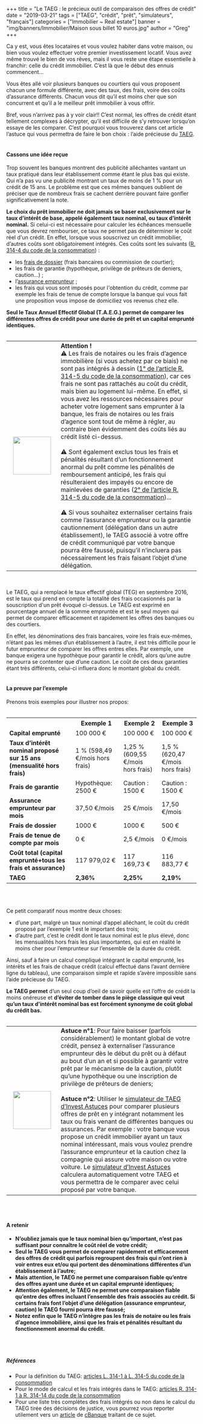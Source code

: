 +++
title = "Le TAEG : le précieux outil de comparaison des offres de crédit"
date = "2019-03-21"
tags = ["TAEG", "crédit", "prêt", "simulateurs", "français"]
categories = ["Immobilier ~ Real estate"]
banner = "img/banners/Immobilier/Maison sous billet 10 euros.jpg"
author = "Greg"
+++

Ca y est, vous êtes locataires et vous voulez habiter dans votre maison, ou bien vous voulez effectuer votre premier investissement locatif. Vous avez même trouvé le bien de vos rêves, mais il vous reste une étape essentielle à franchir: celle du crédit immobilier. C’est là que le début des ennuis commencent...

Vous êtes allé voir plusieurs banques ou courtiers qui vous proposent chacun une formule différente, avec des taux, des frais, voire des coûts d’assurance différents. Chacun vous dit qu’il est moins cher que son concurrent et qu’il a le meilleur prêt immobilier à vous offrir.

Bref, vous n’arrivez pas à y voir clair!! C’est normal, les offres de crédit étant tellement complexes à décrypter, qu’il est difficile de s’y retrouver lorsqu’on essaye de les comparer.
C’est pourquoi vous trouverez dans cet article l’astuce qui vous permettra de faire le bon choix : l’aide précieuse du [TAEG](https://investastuces.com/glossaire/#TAEG).
<br>
<br>

#### Cassons une idée reçue

Trop souvent les banques montrent des publicité alléchantes vantant un taux pratiqué dans leur établissement comme étant le plus bas qui existe. Qui n’a pas vu une publicité montrant un taux de moins de 1 % pour un crédit de 15 ans. Le problème est que ces mêmes banques oublient de préciser que de nombreux frais se cachent derrière pouvant faire gonfler significativement la note.

**Le choix du prêt immobilier ne doit jamais se baser exclusivement sur le taux d’intérêt de base, appelé également taux nominal, ou taux d’intérêt nominal.** Si celui-ci est nécessaire pour calculer les échéances mensuelle que vous devrez rembourser, ce taux ne permet pas de déterminer le coût réel d'un crédit. En effet, lorsque vous souscrivez un crédit immobilier, d’autres coûts sont obligatoirement intégrés. Ces coûts sont les suivants ([R. 314-4 du code de la consommation](https://www.legifrance.gouv.fr/affichCodeArticle.do?idArticle=LEGIARTI000032807610&cidTexte=LEGITEXT000006069565&dateTexte=20161001)) :  

- les [frais de dossier](https://investastuces.com/glossaire/#fraisdedossier) (frais bancaires ou commission de courtier);
- les frais de garantie (hypothèque, privilège de prêteurs de deniers, caution...) ;
- l’[assurance emprunteur](https://investastuces.com/glossaire/#assuranceemprunteur) ;
- les frais qui vous sont imposés pour l'obtention du crédit, comme par exemple les frais de tenue de compte lorsque la banque qui vous fait une proposition vous impose de domiciliez vos revenus chez elle. 

**Seul le Taux Annuel Effectif Global (T.A.E.G.) permet de comparer les différentes offres de crédit pour une durée de prêt et un capital emprunté identiques.**
<br>
<br>


<table class="hoverTable">
<tr>
</tr>
<tr>
<td> <img src="/img/Investastuces-warning.png" align="center" style="width:100px;" hspace="10"/>
<td>  <b>Attention !</b>
<br>
&#9888; <bb>Les frais de notaires ou les frais d’agence immobilière (si vous achetez par ce biais) ne sont pas intégrés à dessin</b> (<a href="https://www.legifrance.gouv.fr/affichCodeArticle.do?cidTexte=LEGITEXT000006069565&idArticle=LEGIARTI000032807612">1° de l’article R. 314-5 du code de la consommation</a>), car ces frais ne sont pas rattachés au coût du crédit, mais bien au logement lui-même. En effet, si vous avez les ressources nécessaires pour acheter votre logement sans emprunter à la banque, les frais de notaires ou les frais d’agence sont tout de même à régler, au contraire bien évidemment des coûts liés au crédit listé ci-dessus.
<br>
<br>
&#9888; Sont également exclus tous les frais et pénalités résultant d’un fonctionnement anormal du prêt comme les pénalités de remboursement anticipé, les frais qui résulteraient des impayés ou encore de mainlevées de garanties (<a href="https://www.legifrance.gouv.fr/affichCodeArticle.do?cidTexte=LEGITEXT000006069565&idArticle=LEGIARTI000032807612">2° de l’article R. 314-5 du code de la consommation</a>)...
<br>
<br>
&#9888; Si vous souhaitez externaliser certains frais comme l’assurance emprunteur ou la garantie cautionnement (délégation dans un autre établissement), le TAEG associé à votre offre de crédit communiqué par votre banque pourra être faussé, puisqu’il n’incluera pas nécessairement les frais faisant l’objet d’une délégation. 
</tr>
</table>
<br>




Le TAEG, qui a remplacé le taux effectif global (TEG) en septembre 2016, est le taux qui prend en compte la totalité des frais occasionnés par la souscription d'un prêt évoqué ci-dessus. Le TAEG est exprimé en pourcentage annuel de la somme empruntée et est le seul moyen qui permet de comparer efficacement et rapidement les offres des banques ou des courtiers.

En effet, les dénominations des frais bancaires, voire les frais eux-mêmes, n’étant pas les mêmes d’un établissement à l’autre, il est très difficile pour le futur emprunteur de comparer les offres entres elles. Par exemple, une banque exigera une hypothèque pour garantir le crédit, alors qu’une autre ne pourra se contenter que d’une caution. Le coût de ces deux garanties étant très différents, celui-ci influera donc le montant global du crédit.
<br>
<br>

<h4>La preuve par l’exemple</h4>

Prenons trois exemples pour illustrer nos propos: 
<br>
<br>

<table class="hoverTable">
  <tr>
    <th></th>
    <th>Exemple 1</th> 
    <th>Exemple 2</th>
    <th>Exemple 3</th>

  </tr>
  <tr>
    <td><b>Capital emprunté</b></td>
    <td>100 000 €</td> 
    <td>100 000 €</td>
    <td>100 000 €</td>
  </tr>
    <tr>
    <td><b>Taux d’intérêt nominal proposé sur 15 ans (mensualité hors frais)</b>
</td>
    <td>1 % (598,49 €/mois hors frais)
</td> 
    <td>1,25 % (609,55 €/mois hors frais) </td>
    <td>1,5 % (620,47 €/mois hors frais)
</td>
  </tr>
   <tr>
    <td><b>Frais de garantie</b></td>
    <td>Hypothèque: 2500 €</td> 
    <td>Caution : 1500 €</td>
    <td>Caution : 1500 €</td>
  </tr>
     <tr>
    <td><b>Assurance emprunteur par mois</b></td>
    <td>37,50 €/mois</td> 
    <td>25 €/mois</td>
    <td>17,50 €/mois</td>
  </tr>
       <tr>
    <td><b>Frais de dossier</b></td>
    <td>1000 €</td> 
    <td>1000 €</td>
    <td>500 €</td>
  </tr>
         <tr>
    <td><b>Frais de tenue de compte par mois</b></td>
    <td>0 €</td> 
    <td>2,5 €/mois</td>
    <td>0 €/mois</td>
  </tr>
           <tr>
    <td><b>Coût total (capital emprunté+tous les frais et assurance)</b></td>
    <td>117 979,02 €</td> 
    <td>117 169,73 €</td>
    <td>116 883,77 €</td>
  </tr>
             <tr>
    <td><b>TAEG</b></td>
    <td><b>2,36%</b></td> 
    <td><b>2,25%</b></td>
    <td><b>2,19%</b></td>
  </tr>
</table>
<br>
<br>

Ce petit comparatif nous montre deux choses:  
<ul>
<li> d’une part, malgré un taux nominal d’appel alléchant, le coût du crédit proposé par l’exemple 1 est le important des trois;  
<li> d’autre part, c’est le crédit dont le taux nominal est le plus élevé, donc les mensualités hors frais les plus importantes, qui est en réalité le moins cher pour l’emprunteur sur l’ensemble de la durée du crédit. 
</ul>

Ainsi, sauf à faire un calcul compliqué intégrant le capital emprunté, les intérêts et les frais de chaque crédit (calcul effectué dans l’avant dernière ligne du tableau), une comparaison simple et rapide s’avère impossible sans l’aide précieuse du TAEG. 

<b>Le TAEG permet</b> d’un seul coup d’oeil de savoir quelle est l’offre de crédit la moins onéreuse et <b>d’éviter de tomber dans le piège classique qui veut qu’un taux d’intérêt nominal bas est forcément synonyme de coût global du crédit bas.</b>
<br>
<br>

<table class="hoverTable">
<tr>
</tr>
<tr>
<td> <img src="/img/Investastuces-lightbulb-plural.png" align="center" style="width:100px;" hspace="10"/>
<td>  <b>Astuce n°1</b>: Pour faire baisser (parfois considérablement) le montant global de votre crédit, pensez à externaliser l’assurance emprunteur dès le début du prêt ou à défaut au bout d’un an et si possible à garantir votre prêt par le mécanisme de la caution, plutôt qu’une hypothèque ou une inscription de privilège de prêteurs de deniers; 
 <br>
 <br>
<b>Astuce n°2</b>: Utiliser le <a href="https://investastuces.com/simulateurs">simulateur de TAEG d’Invest Astuces</a> pour comparer plusieurs offres de prêt en y intégrant notamment les taux ou frais venant de différentes banques ou assurances. Par exemple : votre banque vous propose un crédit immobilier ayant un taux nominal intéressant, mais vous voulez prendre l’assurance emprunteur et la caution chez la compagnie qui assure votre maison ou votre voiture. Le <a href="https://investastuces.com/simulateurs">simulateur d’Invest Astuces</a> calculera automatiquement votre TAEG et vous permettra de le comparer avec celui proposé par votre banque.
</tr>
</table>

<br>
<br>

#### A retenir

- **N’oubliez jamais que le taux nominal bien qu’important, n’est pas suffisant pour connaître le coût réel de votre crédit;**
- **Seul le TAEG vous permet de comparer rapidement et efficacement des offres de crédit qui parfois regroupent des frais qui n’ont rien à voir entres eux et/ou qui portent des dénominations différentes d’un établissement à l’autre;** 
- **Mais attention, le TAEG ne permet une comparaison fiable qu’entre des offres ayant une durée et un capital emprunté identiques;**
- **Attention également, le TAEG ne permet une comparaison fiable qu’entre des offres incluant l’ensemble des frais associés au crédit. Si certains frais font l’objet d’une délégation (assurance emprunteur, caution) le TAEG fourni pourra être faussé;**
- **Notez enfin que le TAEG n’intègre pas les frais de notaire ou les frais d’agence immobilière, ainsi que les frais et pénalités résultant du fonctionnement anormal du crédit.**
<br>
<br>

##### Références  

- Pour la définition du TAEG: [articles L. 314-1 à L. 314-5 du code de la consommation](https://www.legifrance.gouv.fr/affichCodeArticle.do?cidTexte=LEGITEXT000006069565&idArticle=LEGIARTI000032303351)
- Pour le mode de calcul et les frais intégrés dans le TAEG: [articles R. 314-1 à R. 314-14 du code de la consommation](https://www.legifrance.gouv.fr/affichCodeArticle.do?cidTexte=LEGITEXT000006069565&idArticle=LEGIARTI000032807604&dateTexte=&categorieLien=cid)
- Pour une liste très complètes des frais intégrés ou non dans le calcul du TAEG tirée des décisions de justice, vous pourrez vous reporter utilement vers un [article](https://www.cbanque.com/credit/teg-jurisprudence.php) de [cBanque](https://www.cbanque.com/) traitant de ce sujet.
